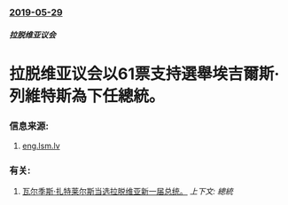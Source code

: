 ### [2019-05-29](/news/2019/05/29/index.md)

##### 拉脱维亚议会
# 拉脱维亚议会以61票支持選舉埃吉爾斯·列維特斯為下任總統。 




### 信息来源:

1. [eng.lsm.lv](https://eng.lsm.lv/article/politics/president/saeima-chooses-egils-levits-as-new-state-president.a320677/)

### 有关:

1. [瓦尔季斯·扎特莱尔斯当选拉脱维亚新一届总统。](/news/2007/05/31/瓦尔季斯-扎特莱尔斯当选拉脱维亚新一届总统.md) _上下文: 總統_
